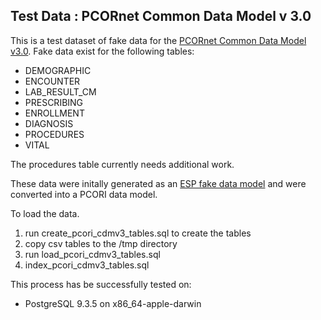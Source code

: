 ## Test Data : PCORnet Common Data Model v 3.0

This is a test dataset of fake data for the [PCORnet Common Data Model v3.0](http://www.pcornet.org/pcornet-common-data-model/). Fake data exist for the following tables:

* DEMOGRAPHIC
* ENCOUNTER
* LAB_RESULT_CM
* PRESCRIBING
* ENROLLMENT
* DIAGNOSIS
* PROCEDURES
* VITAL

The procedures table currently needs additional work.

These data were initally generated as an [ESP fake data model](https://popmednet.atlassian.net/wiki/pages/viewpage.action?pageId=26345558) and were converted into a PCORI data model.

To load the data.

1. run create_pcori_cdmv3_tables.sql to create the tables
2. copy csv tables to the /tmp directory
3. run load_pcori_cdmv3_tables.sql
4. index_pcori_cdmv3_tables.sql

This process has be successfully tested on:

* PostgreSQL 9.3.5 on x86_64-apple-darwin